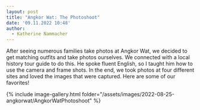 ```yaml
---
layout: post
title: "Angkor Wat: The Photoshoot"
date: '09.11.2022 10:48'
author:
  - Katherine Nammacher
---
```


After seeing numerous families take photos at Angkor Wat, we decided to get matching outfits and take photos ourselves. We connected with a local history tour guide to do this. He spoke fluent English, so I taught him how to use the camera and frame shots. In the end, we took photos at four different sites and loved the images that were captured. Here are some of our favorites!

{% include image-gallery.html folder="/assets/images/2022-08-25-angkorwat/AngkorWatPhotoshoot" %}
